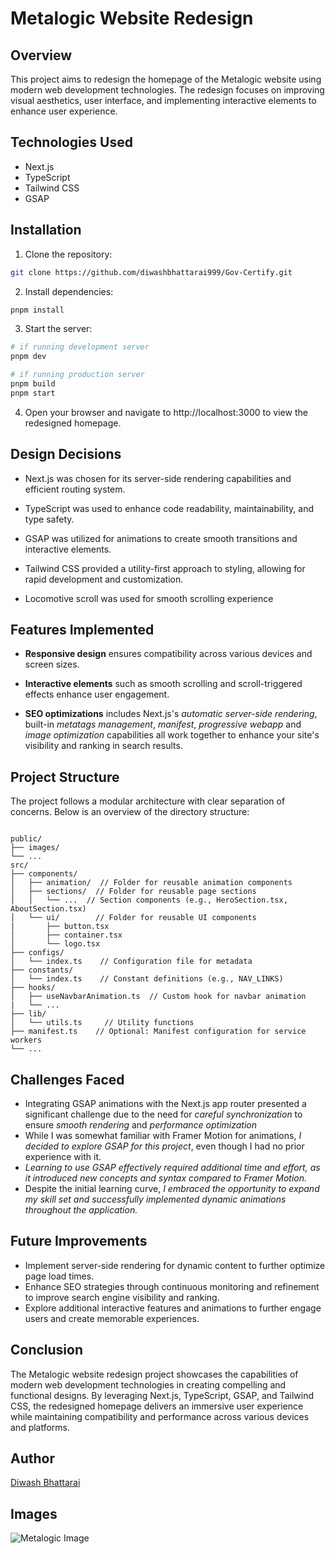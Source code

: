 # Metalogic Website Redesign

## Overview

This project aims to redesign the homepage of the Metalogic website using modern web development technologies. The redesign focuses on improving visual aesthetics, user interface, and implementing interactive elements to enhance user experience.

## Technologies Used

- Next.js
- TypeScript
- Tailwind CSS
- GSAP

## Installation

1. Clone the repository:

```bash
git clone https://github.com/diwashbhattarai999/Gov-Certify.git

```

2. Install dependencies:

```bash
pnpm install
```

3. Start the server:

```bash
# if running development server
pnpm dev

# if running production server
pnpm build
pnpm start
```

4. Open your browser and navigate to http://localhost:3000 to view the redesigned homepage.

## Design Decisions

- Next.js was chosen for its server-side rendering capabilities and efficient routing system.

- TypeScript was used to enhance code readability, maintainability, and type safety.

- GSAP was utilized for animations to create smooth transitions and interactive elements.

- Tailwind CSS provided a utility-first approach to styling, allowing for rapid development and customization.

- Locomotive scroll was used for smooth scrolling experience

## Features Implemented

- **Responsive design** ensures compatibility across various devices and screen sizes.

- **Interactive elements** such as smooth scrolling and scroll-triggered effects enhance user engagement.

- **SEO optimizations** includes Next.js's _automatic server-side rendering_, built-in _metatags management_, _manifest_, _progressive webapp_ and _image optimization_ capabilities all work together to enhance your site's visibility and ranking in search results.

## Project Structure

The project follows a modular architecture with clear separation of concerns. Below is an overview of the directory structure:

```

public/
├── images/
└── ...
src/
├── components/
│   ├── animation/  // Folder for reusable animation components
│   ├── sections/  // Folder for reusable page sections
│   │   └── ...  // Section components (e.g., HeroSection.tsx, AboutSection.tsx)
│   └── ui/        // Folder for reusable UI components
|       ├── button.tsx
│       ├── container.tsx
│       └── logo.tsx
├── configs/
│   └── index.ts    // Configuration file for metadata
├── constants/
│   └── index.ts    // Constant definitions (e.g., NAV_LINKS)
├── hooks/
│   ├── useNavbarAnimation.ts  // Custom hook for navbar animation
|   └── ...
├── lib/
│   └── utils.ts     // Utility functions
├── manifest.ts    // Optional: Manifest configuration for service workers
└── ...

```

## Challenges Faced

- Integrating GSAP animations with the Next.js app router presented a significant challenge due to the need for _careful synchronization_ to ensure _smooth rendering_ and _performance optimization_
- While I was somewhat familiar with Framer Motion for animations, _I decided to explore GSAP for this project_, even though I had no prior experience with it.
- _Learning to use GSAP effectively required additional time and effort, as it introduced new concepts and syntax compared to Framer Motion._
- Despite the initial learning curve, _I embraced the opportunity to expand my skill set and successfully implemented dynamic animations throughout the application._

## Future Improvements

- Implement server-side rendering for dynamic content to further optimize page load times.
- Enhance SEO strategies through continuous monitoring and refinement to improve search engine visibility and ranking.
- Explore additional interactive features and animations to further engage users and create memorable experiences.

## Conclusion

The Metalogic website redesign project showcases the capabilities of modern web development technologies in creating compelling and functional designs. By leveraging Next.js, TypeScript, GSAP, and Tailwind CSS, the redesigned homepage delivers an immersive user experience while maintaining compatibility and performance across various devices and platforms.

## Author

[Diwash Bhattarai](https://github.com/author)

## Images

![Metalogic Image]()

